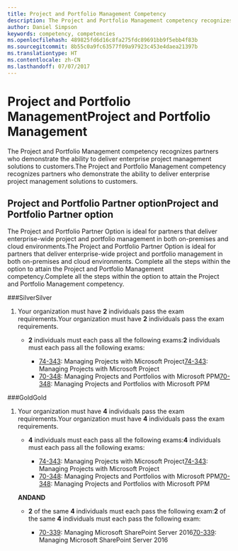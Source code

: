 ```yaml
---
title: Project and Portfolio Management Competency
description: The Project and Portfolio Management competency recognizes partners who demonstrate the ability to deliver enterprise project management solutions to customers.
author: Daniel Simpson
keywords: competency, competencies
ms.openlocfilehash: 489825fd6d16c8fa275fdc89691bb9f5ebb4f83b
ms.sourcegitcommit: 8b55c0a9fc63577f09a97923c453e4daea21397b
ms.translationtype: HT
ms.contentlocale: zh-CN
ms.lasthandoff: 07/07/2017
---
```

# <a name="project-and-portfolio-management"></a><span data-ttu-id="e26fa-104">Project and Portfolio Management</span><span class="sxs-lookup"><span data-stu-id="e26fa-104">Project and Portfolio Management</span></span> 
<span data-ttu-id="e26fa-105">The Project and Portfolio Management competency recognizes partners who demonstrate the ability to deliver enterprise project management solutions to customers.</span><span class="sxs-lookup"><span data-stu-id="e26fa-105">The Project and Portfolio Management competency recognizes partners who demonstrate the ability to deliver enterprise project management solutions to customers.</span></span>

## <a name="project-and-portfolio-partner-option"></a><span data-ttu-id="e26fa-106">Project and Portfolio Partner option</span><span class="sxs-lookup"><span data-stu-id="e26fa-106">Project and Portfolio Partner option</span></span>
<span data-ttu-id="e26fa-107">The Project and Portfolio Partner Option is ideal for partners that deliver enterprise-wide project and portfolio management in both on-premises and cloud environments.</span><span class="sxs-lookup"><span data-stu-id="e26fa-107">The Project and Portfolio Partner Option is ideal for partners that deliver enterprise-wide project and portfolio management in both on-premises and cloud environments.</span></span> <span data-ttu-id="e26fa-108">Complete all the steps within the option to attain the Project and Portfolio Management competency.</span><span class="sxs-lookup"><span data-stu-id="e26fa-108">Complete all the steps within the option to attain the Project and Portfolio Management competency.</span></span>

###<a name="silver"></a><span data-ttu-id="e26fa-109">Silver</span><span class="sxs-lookup"><span data-stu-id="e26fa-109">Silver</span></span>
1. <span data-ttu-id="e26fa-110">Your organization must have **2** individuals pass the exam requirements.</span><span class="sxs-lookup"><span data-stu-id="e26fa-110">Your organization must have **2** individuals pass the exam requirements.</span></span>

    - <span data-ttu-id="e26fa-111">**2** individuals must each pass all the following exams:</span><span class="sxs-lookup"><span data-stu-id="e26fa-111">**2** individuals must each pass all the following exams:</span></span>

        * <span data-ttu-id="e26fa-112">[74-343](https://www.microsoft.com/en-us/learning/exam-74-343.aspx): Managing Projects with Microsoft Project</span><span class="sxs-lookup"><span data-stu-id="e26fa-112">[74-343](https://www.microsoft.com/en-us/learning/exam-74-343.aspx): Managing Projects with Microsoft Project</span></span>
        * <span data-ttu-id="e26fa-113">[70-348](https://www.microsoft.com/en-us/learning/exam-70-348.aspx): Managing Projects and Portfolios with Microsoft PPM</span><span class="sxs-lookup"><span data-stu-id="e26fa-113">[70-348](https://www.microsoft.com/en-us/learning/exam-70-348.aspx): Managing Projects and Portfolios with Microsoft PPM</span></span>

###<a name="gold"></a><span data-ttu-id="e26fa-114">Gold</span><span class="sxs-lookup"><span data-stu-id="e26fa-114">Gold</span></span>
1. <span data-ttu-id="e26fa-115">Your organization must have **4** individuals pass the exam requirements.</span><span class="sxs-lookup"><span data-stu-id="e26fa-115">Your organization must have **4** individuals pass the exam requirements.</span></span>

    - <span data-ttu-id="e26fa-116">**4** individuals must each pass all the following exams:</span><span class="sxs-lookup"><span data-stu-id="e26fa-116">**4** individuals must each pass all the following exams:</span></span>

        * <span data-ttu-id="e26fa-117">[74-343](https://www.microsoft.com/en-us/learning/exam-74-343.aspx): Managing Projects with Microsoft Project</span><span class="sxs-lookup"><span data-stu-id="e26fa-117">[74-343](https://www.microsoft.com/en-us/learning/exam-74-343.aspx): Managing Projects with Microsoft Project</span></span>
        * <span data-ttu-id="e26fa-118">[70-348](https://www.microsoft.com/en-us/learning/exam-70-348.aspx): Managing Projects and Portfolios with Microsoft PPM</span><span class="sxs-lookup"><span data-stu-id="e26fa-118">[70-348](https://www.microsoft.com/en-us/learning/exam-70-348.aspx): Managing Projects and Portfolios with Microsoft PPM</span></span>

    **<span data-ttu-id="e26fa-119">AND</span><span class="sxs-lookup"><span data-stu-id="e26fa-119">AND</span></span>** 

    - <span data-ttu-id="e26fa-120">**2** of the same **4** individuals must each pass the following exam:</span><span class="sxs-lookup"><span data-stu-id="e26fa-120">**2** of the same **4** individuals must each pass the following exam:</span></span>

        *  <span data-ttu-id="e26fa-121">[70-339](https://www.microsoft.com/en-us/learning/exam-70-339.aspx): Managing Microsoft SharePoint Server 2016</span><span class="sxs-lookup"><span data-stu-id="e26fa-121">[70-339](https://www.microsoft.com/en-us/learning/exam-70-339.aspx): Managing Microsoft SharePoint Server 2016</span></span>
